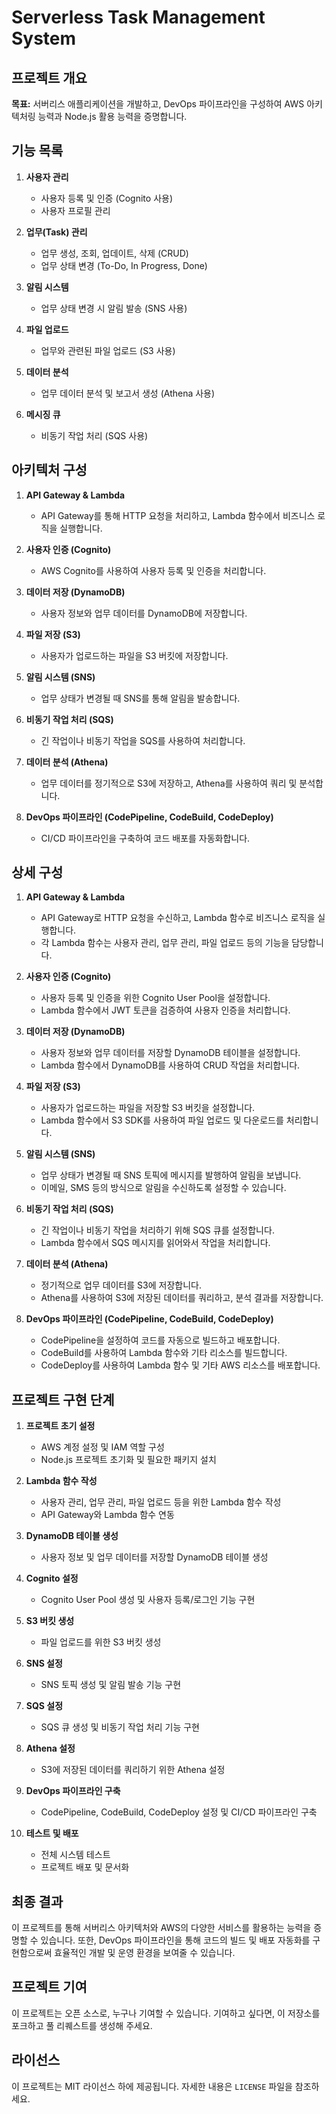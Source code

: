# Serverless Task Management System

## 프로젝트 개요
**목표:** 서버리스 애플리케이션을 개발하고, DevOps 파이프라인을 구성하여 AWS 아키텍처링 능력과 Node.js 활용 능력을 증명합니다.

## 기능 목록
1. **사용자 관리**
   - 사용자 등록 및 인증 (Cognito 사용)
   - 사용자 프로필 관리

2. **업무(Task) 관리**
   - 업무 생성, 조회, 업데이트, 삭제 (CRUD)
   - 업무 상태 변경 (To-Do, In Progress, Done)

3. **알림 시스템**
   - 업무 상태 변경 시 알림 발송 (SNS 사용)

4. **파일 업로드**
   - 업무와 관련된 파일 업로드 (S3 사용)

5. **데이터 분석**
   - 업무 데이터 분석 및 보고서 생성 (Athena 사용)

6. **메시징 큐**
   - 비동기 작업 처리 (SQS 사용)

## 아키텍처 구성
1. **API Gateway & Lambda**
   - API Gateway를 통해 HTTP 요청을 처리하고, Lambda 함수에서 비즈니스 로직을 실행합니다.

2. **사용자 인증 (Cognito)**
   - AWS Cognito를 사용하여 사용자 등록 및 인증을 처리합니다.

3. **데이터 저장 (DynamoDB)**
   - 사용자 정보와 업무 데이터를 DynamoDB에 저장합니다.

4. **파일 저장 (S3)**
   - 사용자가 업로드하는 파일을 S3 버킷에 저장합니다.

5. **알림 시스템 (SNS)**
   - 업무 상태가 변경될 때 SNS를 통해 알림을 발송합니다.

6. **비동기 작업 처리 (SQS)**
   - 긴 작업이나 비동기 작업을 SQS를 사용하여 처리합니다.

7. **데이터 분석 (Athena)**
   - 업무 데이터를 정기적으로 S3에 저장하고, Athena를 사용하여 쿼리 및 분석합니다.

8. **DevOps 파이프라인 (CodePipeline, CodeBuild, CodeDeploy)**
   - CI/CD 파이프라인을 구축하여 코드 배포를 자동화합니다.

## 상세 구성
1. **API Gateway & Lambda**
   - API Gateway로 HTTP 요청을 수신하고, Lambda 함수로 비즈니스 로직을 실행합니다.
   - 각 Lambda 함수는 사용자 관리, 업무 관리, 파일 업로드 등의 기능을 담당합니다.

2. **사용자 인증 (Cognito)**
   - 사용자 등록 및 인증을 위한 Cognito User Pool을 설정합니다.
   - Lambda 함수에서 JWT 토큰을 검증하여 사용자 인증을 처리합니다.

3. **데이터 저장 (DynamoDB)**
   - 사용자 정보와 업무 데이터를 저장할 DynamoDB 테이블을 설정합니다.
   - Lambda 함수에서 DynamoDB를 사용하여 CRUD 작업을 처리합니다.

4. **파일 저장 (S3)**
   - 사용자가 업로드하는 파일을 저장할 S3 버킷을 설정합니다.
   - Lambda 함수에서 S3 SDK를 사용하여 파일 업로드 및 다운로드를 처리합니다.

5. **알림 시스템 (SNS)**
   - 업무 상태가 변경될 때 SNS 토픽에 메시지를 발행하여 알림을 보냅니다.
   - 이메일, SMS 등의 방식으로 알림을 수신하도록 설정할 수 있습니다.

6. **비동기 작업 처리 (SQS)**
   - 긴 작업이나 비동기 작업을 처리하기 위해 SQS 큐를 설정합니다.
   - Lambda 함수에서 SQS 메시지를 읽어와서 작업을 처리합니다.

7. **데이터 분석 (Athena)**
   - 정기적으로 업무 데이터를 S3에 저장합니다.
   - Athena를 사용하여 S3에 저장된 데이터를 쿼리하고, 분석 결과를 저장합니다.

8. **DevOps 파이프라인 (CodePipeline, CodeBuild, CodeDeploy)**
   - CodePipeline을 설정하여 코드를 자동으로 빌드하고 배포합니다.
   - CodeBuild를 사용하여 Lambda 함수와 기타 리소스를 빌드합니다.
   - CodeDeploy를 사용하여 Lambda 함수 및 기타 AWS 리소스를 배포합니다.

## 프로젝트 구현 단계
1. **프로젝트 초기 설정**
   - AWS 계정 설정 및 IAM 역할 구성
   - Node.js 프로젝트 초기화 및 필요한 패키지 설치

2. **Lambda 함수 작성**
   - 사용자 관리, 업무 관리, 파일 업로드 등을 위한 Lambda 함수 작성
   - API Gateway와 Lambda 함수 연동

3. **DynamoDB 테이블 생성**
   - 사용자 정보 및 업무 데이터를 저장할 DynamoDB 테이블 생성

4. **Cognito 설정**
   - Cognito User Pool 생성 및 사용자 등록/로그인 기능 구현

5. **S3 버킷 생성**
   - 파일 업로드를 위한 S3 버킷 생성

6. **SNS 설정**
   - SNS 토픽 생성 및 알림 발송 기능 구현

7. **SQS 설정**
   - SQS 큐 생성 및 비동기 작업 처리 기능 구현

8. **Athena 설정**
   - S3에 저장된 데이터를 쿼리하기 위한 Athena 설정

9. **DevOps 파이프라인 구축**
   - CodePipeline, CodeBuild, CodeDeploy 설정 및 CI/CD 파이프라인 구축

10. **테스트 및 배포**
    - 전체 시스템 테스트
    - 프로젝트 배포 및 문서화

## 최종 결과
이 프로젝트를 통해 서버리스 아키텍처와 AWS의 다양한 서비스를 활용하는 능력을 증명할 수 있습니다. 또한, DevOps 파이프라인을 통해 코드의 빌드 및 배포 자동화를 구현함으로써 효율적인 개발 및 운영 환경을 보여줄 수 있습니다.

## 프로젝트 기여
이 프로젝트는 오픈 소스로, 누구나 기여할 수 있습니다. 기여하고 싶다면, 이 저장소를 포크하고 풀 리퀘스트를 생성해 주세요.

## 라이선스
이 프로젝트는 MIT 라이선스 하에 제공됩니다. 자세한 내용은 `LICENSE` 파일을 참조하세요.
